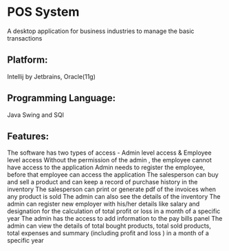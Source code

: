# POS System
 A desktop application for business industries to manage the basic transactions
 
## Platform:
Intellij by Jetbrains, Oracle(11g)

## Programming Language:
Java Swing and SQl

## Features:
The software has two types of access - Admin level access & Employee level access
Without the permission of the admin , the employee cannot have access to the application
Admin needs to register the employee, before that employee can access the application
The salesperson can buy and sell a product and can keep a record of purchase history in the inventory
The salesperson can print or generate pdf of the invoices when any product is sold
The admin can also see the details of the inventory
The admin can register new employer with his/her details like salary and designation for the calculation of total profit or loss in a month of a specific year
The admin has the access to add information to the pay bills panel
The admin can view the details of total bought products, total sold products, total expenses and summary (including profit and loss ) in a month of a specific year
